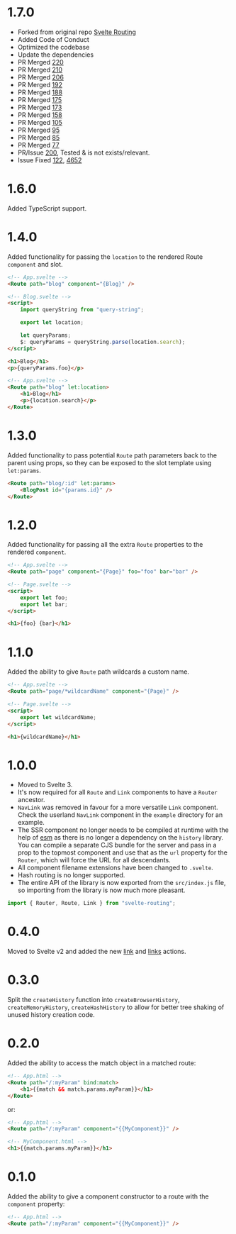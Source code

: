 # 1.7.0

-   Forked from original repo
    [Svelte Routing](https://github.com/EmilTholin/svelte-routing)
-   Added Code of Conduct
-   Optimized the codebase
-   Update the dependencies
-   PR Merged [220](https://github.com/EmilTholin/svelte-routing/pull/220)
-   PR Merged [210](https://github.com/EmilTholin/svelte-routing/pull/210)
-   PR Merged [206](https://github.com/EmilTholin/svelte-routing/pull/206)
-   PR Merged [192](https://github.com/EmilTholin/svelte-routing/pull/193)
-   PR Merged [188](https://github.com/EmilTholin/svelte-routing/pull/188)
-   PR Merged [175](https://github.com/EmilTholin/svelte-routing/pull/175)
-   PR Merged [173](https://github.com/EmilTholin/svelte-routing/pull/173)
-   PR Merged [158](https://github.com/EmilTholin/svelte-routing/pull/158)
-   PR Merged [105](https://github.com/EmilTholin/svelte-routing/pull/105)
-   PR Merged [95](https://github.com/EmilTholin/svelte-routing/pull/95)
-   PR Merged [85](https://github.com/EmilTholin/svelte-routing/pull/85)
-   PR Merged [77](https://github.com/EmilTholin/svelte-routing/pull/77)
-   PR/Issue [200](https://github.com/EmilTholin/svelte-routing/pull/200),
    Tested & is not exists/relevant.
-   Issue Fixed [122](https://github.com/EmilTholin/svelte-routing/issues/122),
    [4652](https://github.com/sveltejs/svelte/issues/4652)

# 1.6.0

Added TypeScript support.

# 1.4.0

Added functionality for passing the `location` to the rendered Route `component`
and slot.

```html
<!-- App.svelte -->
<Route path="blog" component="{Blog}" />

<!-- Blog.svelte -->
<script>
    import queryString from "query-string";

    export let location;

    let queryParams;
    $: queryParams = queryString.parse(location.search);
</script>

<h1>Blog</h1>
<p>{queryParams.foo}</p>

<!-- App.svelte -->
<Route path="blog" let:location>
    <h1>Blog</h1>
    <p>{location.search}</p>
</Route>
```

# 1.3.0

Added functionality to pass potential `Route` path parameters back to the parent
using props, so they can be exposed to the slot template using `let:params`.

```html
<Route path="blog/:id" let:params>
    <BlogPost id="{params.id}" />
</Route>
```

# 1.2.0

Added functionality for passing all the extra `Route` properties to the rendered
`component`.

```html
<!-- App.svelte -->
<Route path="page" component="{Page}" foo="foo" bar="bar" />

<!-- Page.svelte -->
<script>
    export let foo;
    export let bar;
</script>

<h1>{foo} {bar}</h1>
```

# 1.1.0

Added the ability to give `Route` path wildcards a custom name.

```html
<!-- App.svelte -->
<Route path="page/*wildcardName" component="{Page}" />

<!-- Page.svelte -->
<script>
    export let wildcardName;
</script>

<h1>{wildcardName}</h1>
```

# 1.0.0

-   Moved to Svelte 3.
-   It's now required for all `Route` and `Link` components to have a `Router`
    ancestor.
-   `NavLink` was removed in favour for a more versatile `Link` component. Check
    the userland `NavLink` component in the `example` directory for an example.
-   The SSR component no longer needs to be compiled at runtime with the help of
    [esm](https://github.com/standard-things/esm) as there is no longer a
    dependency on the `history` library. You can compile a separate CJS bundle
    for the server and pass in a prop to the topmost component and use that as
    the `url` property for the `Router`, which will force the URL for all
    descendants.
-   All component filename extensions have been changed to `.svelte`.
-   Hash routing is no longer supported.
-   The entire API of the library is now exported from the `src/index.js` file,
    so importing from the library is now much more pleasant.

```javascript
import { Router, Route, Link } from "svelte-routing";
```

# 0.4.0

Moved to Svelte v2 and added the new
[link](https://github.com/EmilTholin/svelte-routing#linkjs) and
[links](https://github.com/EmilTholin/svelte-routing#linksjs) actions.

# 0.3.0

Split the `createHistory` function into `createBrowserHistory`,
`createMemoryHistory`, `createHashHistory` to allow for better tree shaking of
unused history creation code.

# 0.2.0

Added the ability to access the match object in a matched route:

```html
<!-- App.html -->
<Route path="/:myParam" bind:match>
    <h1>{{match && match.params.myParam}}</h1>
</Route>
```

or:

```html
<!-- App.html -->
<Route path="/:myParam" component="{{MyComponent}}" />

<!-- MyComponent.html -->
<h1>{{match.params.myParam}}</h1>
```

# 0.1.0

Added the ability to give a component constructor to a route with the
`component` property:

```html
<!-- App.html -->
<Route path="/:myParam" component="{{MyComponent}}" />
```
